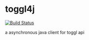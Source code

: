 # toggl4j
[![Build Status](https://travis-ci.org/michalyao/toggl4j.svg?branch=master)](https://travis-ci.org/michalyao/toggl4j)

a asynchronous java client for toggl api
